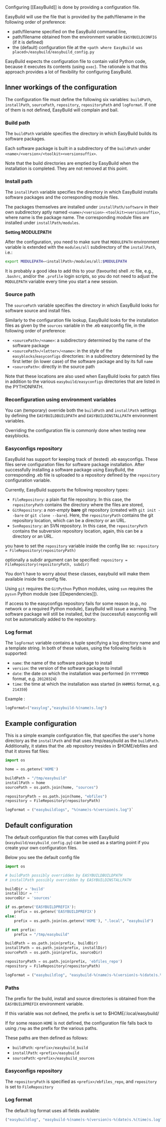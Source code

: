 Configuring [[EasyBuild]] is done by providing a configuration file.

EasyBuild will use the file that is provided by the path/filename in the following order of preference:

* path/filename specified on the EasyBuild command line,
* path/filename obtained from the environment variable `EASYBUILDCONFIG` (if it is defined)
* the (default) configuration file at the `<path where EasyBuild was placed>/easybuild/easybuild_config.py`

EasyBuild expects the configuration file to contain valid Python code, because it executes its contents (using `exec`). The rationale is that this approach provides a lot of flexibility for configuring EasyBuild.

## Inner workings of the configuration

The configuration file must define the following six variables: `buildPath`, `installPath`, `sourcePath`, `repository`, `repositoryPath` and `logFormat`.
If one of them is not defined, EasyBuild will complain and bail.

### Build path

The `buildPath` variable specifies the directory in which EasyBuild builds its software packages.

Each software package is built in a subdirectory of the `buildPath` under `<name>/<version>/<toolkit><versionsuffix>`.

Note that the build directories are emptied by EasyBuild when the installation is completed. They are not removed at this point.

### Install path

The `installPath` variable specifies the directory in which EasyBuild installs software packages and the corresponding module files.

The packages themselves are installed under `installPath/software` in their own subdirectory aptly named `<name>/<version>-<toolkit><versionsuffix>`, where name is the package name. The corresponding module files are installed under `installPath/modules`.

**Setting MODULEPATH**

After the configuration, you need to make sure that `MODULEPATH` environment variable is extended with the `modules/all` subdirectory of the `installPath`, i.e.:

```bash
export MODULEPATH=<installPath>/modules/all:$MODULEPATH
```

It is probably a good idea to add this to your (favourite) shell .rc file, e.g.,  `.bashrc`, and/or the `.profile` login scripts, so you do not need to adjust the `MODULEPATH` variable every time you start a new session.

### Source path

The `sourcePath` variable specifies the directory in which EasyBuild looks for software source and install files.

Similarly to the configuration file lookup, EasyBuild looks for the installation files as given by the `sources` variable in the .eb easyconfig file, in the following order of preference:

* `<sourcePath>/<name>`: a subdirectory determined by the name of the software package
* `<sourcePath>/<letter>/<name>`: in the style of the `easyblocks`/`easyconfigs` directories: in a subdirectory determined by the first letter (in lower case) of the software package and by its full `name`
* `<sourcePath>`: directly in the source path

Note that these locations are also used when EasyBuild looks for patch files in addition to the various `easybuild/easyconfigs` directories that are listed in the PYTHONPATH.

### Reconfiguration using environment variables

You can (temporary) override both the `buildPath` and `installPath` settings by defining the `EASYBUILDBUILDPATH` and `EASYBUILDINSTALLPATH` environment variables.

Overriding the configuration file is commonly done when testing new easyblocks.

### Easyconfigs repository

EasyBuild has support for keeping track of (tested) .eb easyconfigs. These files serve configuration files for software package installation. After successfully installing a software package using EasyBuild, the corresponding .eb file is uploaded to a repository defined by the `repository` configuration variable.

Currently, EasyBuild supports the following repository types:

* `FileRepository`: a plain flat file repository. In this case, the `repositoryPath` contains the directory where the files are stored,
* `GitRepository`: a _non-empty_ **bare** git repository (created with `git init --bare` or `git clone --bare`).
   Here, the `repositoryPath` contains the git repository location, which can be a directory or an URL.
* `SvnRepository`: an SVN repository. In this case, the `repositoryPath` contains the subversion repository location, again, this can be a directory or an URL.

you have to set the `repository` variable inside the config like so:
`repository = FileRepository(repositoryPath)`

optionally a subdir argument can be specified:
`repository = FileRepository(repositoryPath, subdir)`

You don't have to worry about these classes, easybuild will make them available
inside the config file.

Using `git` requires the `GitPython` Python modules, using `svn` requires the `pysvn` Python module (see [[Dependencies]]).

If access to the easyconfigs repository fails for some reason (e.g., no network or a required Python module), EasyBuild will issue a warning. The software package will still be installed, but the (successful) easyconfig will not be automatically added to the repository.

### Log format

The `logFormat` variable contains a tuple specifying a log directory name and a template string. In both of these values, using the following fields is supported:

* `name`: the name of the software package to install
* `version`: the version of the software package to install
* `date`: the date on which the installation was performed (in `YYYYMMDD` format, e.g. `20120324`)
* `time`: the time at which the installation was started (in `HHMMSS` format, e.g. `214359`)

Example :

```python
logFormat=("easylog","easybuild-%(name)s.log")
```

## Example configuration

This is a simple example configuration file, that specifies the user's home directory as the `installPath` and  that uses /tmp/easybuild as the `buildPath`. Additionally, it states that the .eb repository tresides in $HOME/ebfiles and that it stores flat files:

```python
import os

home = os.getenv('HOME')

buildPath = "/tmp/easybuild"
installPath = home
sourcePath = os.path.join(home, "sources")

repositoryPath = os.path.join(home, "ebfiles")
repository = FileRepository(repositoryPath)

logFormat = ("easybuildlogs", "%(name)s-%(version)s.log")`
```

## Default configuration

The default configuration file that comes with EasyBuild (`easybuild/easybuild_config.py`) can be used as a starting point if you create your own configuration files.

Below you see the default config file
```python
import os

# buildPath possibly overridden by EASYBUILDBUILDPATH
# installPath possibly overridden by EASYBUILDINSTALLPATH

buildDir = 'build'
installDir = ''
sourceDir = 'sources'

if os.getenv('EASYBUILDPREFIX'):
    prefix = os.getenv('EASYBUILDPREFIX')
else:
    prefix = os.path.join(os.getenv('HOME'), ".local", "easybuild")

if not prefix:
    prefix = "/tmp/easybuild"

buildPath = os.path.join(prefix, buildDir)
installPath = os.path.join(prefix, installDir)
sourcePath = os.path.join(prefix, sourceDir)

repositoryPath = os.path.join(prefix, 'ebfiles_repo')
repository = FileRepository(repositoryPath)

logFormat = ("easybuildlog", "easybuild-%(name)s-%(version)s-%(date)s.%(time)s.log")
```

### Paths

The prefix for the build, install and source directories is obtained from the `EASYBUILDPREFIX` environment variable.

If this variable was not defined, the prefix is set to $HOME/.local/easybuild/

If for some reason `HOME` is not defined, the configuration file falls back to using `/tmp` as the prefix for the various paths.

These paths are then defined as follows:

* `buildPath`: `<prefix>/easybuild_build`
* `installPath`: `<prefix>/easybuild`
* `sourcePath`: `<prefix>/easybuild_sources`

### Easyconfigs repository

The `repositoryPath` is specified as `<prefix>/ebfiles_repo`, and
`repository` is set to `FileRepository`

### Log format

The default log format uses all fields available:

```python
("easybuildlog", "easybuild-%(name)s-%(version)s-%(date)s.%(time)s.log")
```
